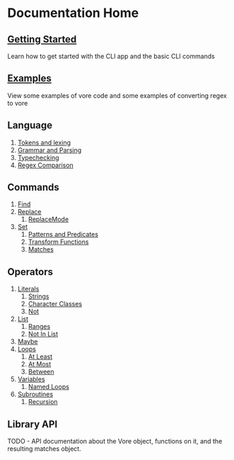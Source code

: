 # Documentation Home

## [Getting Started](GettingStarted.md)

Learn how to get started with the CLI app and the basic CLI commands

## [Examples](examples/)

View some examples of vore code and some examples of converting regex to vore

## Language

1. [Tokens and lexing](language/LanguageDetails.md#tokens-and-lexing)
1. [Grammar and Parsing](language/LanguageDetails.md#grammar-and-parsing)
1. [Typechecking](language/LanguageDetails.md#typechecking)
1. [Regex Comparison](language/RegexComparison.md)

## Commands

1. [Find](TODO.md)
1. [Replace](TODO.md)
    1. [ReplaceMode](TODO.md)
1. [Set](TODO.md)
    1. [Patterns and Predicates](TODO.md)
    1. [Transform Functions](TODO.md)
    1. [Matches](TODO.md)

## Operators

1. [Literals](TODO.md)
    1. [Strings](TODO.md)
    1. [Character Classes](TODO.md)
    1. [Not](TODO.md)
1. [List](TODO.md)
    1. [Ranges](TODO.md)
    1. [Not In List](TODO.md)
1. [Maybe](TODO.md)
1. [Loops](TODO.md)
    1. [At Least](TODO.md)
    1. [At Most](TODO.md)
    1. [Between](TODO.md)
1. [Variables](TODO.md)
    1. [Named Loops](TODO.md)
1. [Subroutines](TODO.md)
    1. [Recursion](TODO.md)

## Library API

TODO - API documentation about the Vore object, functions on it, and the resulting matches object.

